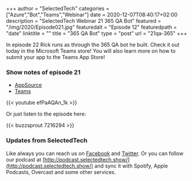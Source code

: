 +++
author = "SelectedTech"
categories = ["Azure","Bot","Teams","Webinar"]
date = 2020-12-07T08:40:17+02:00
description = "SelectedTech Webinar 21 365 QA Bot"
featured = "/img/2020/Episode021.jpg"
featuredalt = "Episode 12"
featuredpath = "date"
linktitle = ""
title = "365 QA Bot"
type = "post"
url = "21qa-365"
+++

In episode 22 Rick runs as through the 365 QA bot he built. Check it out today in the Microsoft Teams store! You will also learn more on how to submit your app to the Teams App Store!

### Show notes of episode 21

- [AppSource](https://appsource.microsoft.com/en-GB/)
- [Teams](https://docs.microsoft.com/en-us/microsoftteams/platform/concepts/deploy-and-publish/appsource/publish)

{{< youtube efPaAQAn_1k >}}

Or just listen to the episode here:

{{< buzzsprout 7216294 >}}

### Updates from SelectedTech

Like always you can reach us on [Facebook](https://www.facebook.com/SelectedTechPage/) and [Twitter](https://twitter.com/selectedtech). Or you can follow our podcast at [http://podcast.selectedtech.show/](http://podcast.selectedtech.show/) and sync it with Spotify, Apple Podcasts, Overcast and some other services.
